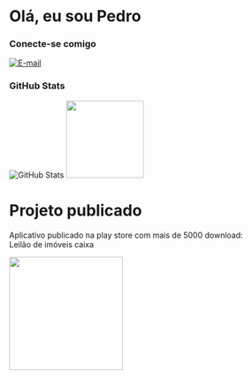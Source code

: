 # Olá, eu sou Pedro
### Conecte-se comigo

[![E-mail](https://img.shields.io/badge/-Email-000?style=for-the-badge&logo=microsoft-outlook&logoColor=E94D5F)](mailto:luizsfl@hotmail.com)


### GitHub Stats
<div>

![GitHub Stats](https://github-readme-stats.vercel.app/api?username=luizsfl&theme=transparent&bg_color=000&border_color=30A3DC&show_icons=true&icon_color=30A3DC&title_color=E94D5F&text_color=FFF)
   <img height="140cm" src="https://github-readme-stats.vercel.app/api/top-langs/?username=luizsfl&layout=compact&langs_count=16&theme=dark"/>
</div>


# Projeto publicado

Aplicativo publicado na play store com mais de 5000 download: 
<br />
Leilão de imóveis caixa

<a href="https://play.google.com/store/apps/details?id=pedroluiz.projeto.imovis" target="_blank">
  
  <img src="https://user-images.githubusercontent.com/70184804/216864432-484afbbd-6755-4cab-b7c9-60cd07f5faef.png"  width="205" height="205" >

</a>

